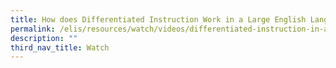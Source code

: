 ```yaml
---
title: How does Differentiated Instruction Work in a Large English Language Class?
permalink: /elis/resources/watch/videos/differentiated-instruction-in-a-large-english-language-class/
description: ""
third_nav_title: Watch
---
```

